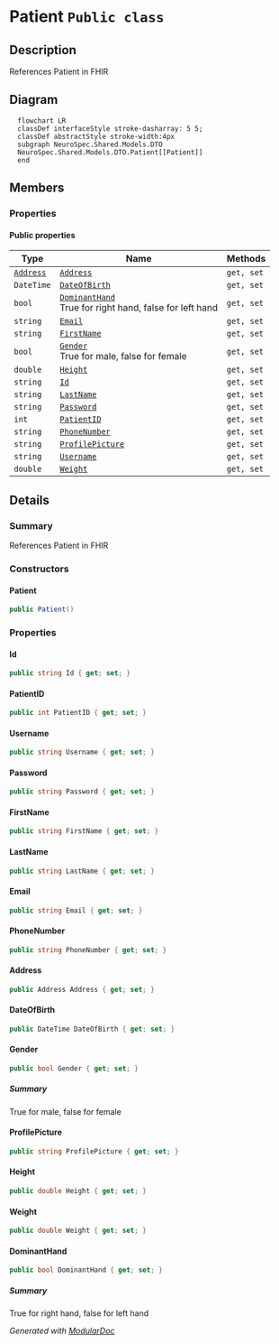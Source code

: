 # Patient `Public class`

## Description
References Patient in FHIR

## Diagram
```mermaid
  flowchart LR
  classDef interfaceStyle stroke-dasharray: 5 5;
  classDef abstractStyle stroke-width:4px
  subgraph NeuroSpec.Shared.Models.DTO
  NeuroSpec.Shared.Models.DTO.Patient[[Patient]]
  end
```

## Members
### Properties
#### Public  properties
| Type | Name | Methods |
| --- | --- | --- |
| [`Address`](./Address.md) | [`Address`](#address) | `get, set` |
| `DateTime` | [`DateOfBirth`](#dateofbirth) | `get, set` |
| `bool` | [`DominantHand`](#dominanthand)<br>True for right hand, false for left hand | `get, set` |
| `string` | [`Email`](#email) | `get, set` |
| `string` | [`FirstName`](#firstname) | `get, set` |
| `bool` | [`Gender`](#gender)<br>True for male, false for female | `get, set` |
| `double` | [`Height`](#height) | `get, set` |
| `string` | [`Id`](#id) | `get, set` |
| `string` | [`LastName`](#lastname) | `get, set` |
| `string` | [`Password`](#password) | `get, set` |
| `int` | [`PatientID`](#patientid) | `get, set` |
| `string` | [`PhoneNumber`](#phonenumber) | `get, set` |
| `string` | [`ProfilePicture`](#profilepicture) | `get, set` |
| `string` | [`Username`](#username) | `get, set` |
| `double` | [`Weight`](#weight) | `get, set` |

## Details
### Summary
References Patient in FHIR

### Constructors
#### Patient
```csharp
public Patient()
```

### Properties
#### Id
```csharp
public string Id { get; set; }
```

#### PatientID
```csharp
public int PatientID { get; set; }
```

#### Username
```csharp
public string Username { get; set; }
```

#### Password
```csharp
public string Password { get; set; }
```

#### FirstName
```csharp
public string FirstName { get; set; }
```

#### LastName
```csharp
public string LastName { get; set; }
```

#### Email
```csharp
public string Email { get; set; }
```

#### PhoneNumber
```csharp
public string PhoneNumber { get; set; }
```

#### Address
```csharp
public Address Address { get; set; }
```

#### DateOfBirth
```csharp
public DateTime DateOfBirth { get; set; }
```

#### Gender
```csharp
public bool Gender { get; set; }
```
##### Summary
True for male, false for female

#### ProfilePicture
```csharp
public string ProfilePicture { get; set; }
```

#### Height
```csharp
public double Height { get; set; }
```

#### Weight
```csharp
public double Weight { get; set; }
```

#### DominantHand
```csharp
public bool DominantHand { get; set; }
```
##### Summary
True for right hand, false for left hand

*Generated with* [*ModularDoc*](https://github.com/hailstorm75/ModularDoc)
